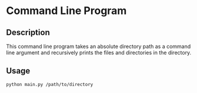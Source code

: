 # Command Line Program

## Description

This command line program takes an absolute directory path as a command line argument and recursively prints the files and directories in the directory.

## Usage

```bash
python main.py /path/to/directory
```
